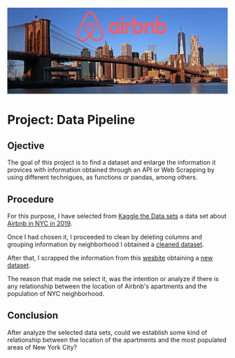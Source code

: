 ![portada](https://github.com/angelanavarrog/W3-pipelines-project/blob/master/Images/Portada.jpg)

# Project: Data Pipeline

## Ojective

The goal of this project is to find a dataset and enlarge the information it provices with information obtained through an API or Web Scrapping by using different technigues, as functions or pandas, among others.

## Procedure

For this purpose, I have selected from [Kaggle the Data sets](https://www.kaggle.com/datasets) a data set about [Airbnb in NYC in 2019](https://www.kaggle.com/dgomonov/new-york-city-airbnb-open-data).

Once I had chosen it, I proceeded to clean by deleting columns and grouping information by neighborhood I obtained a [cleaned dataset](https://github.com/angelanavarrog/W3-pipelines-project/blob/master/Other%20relevant%20files/Cleaning.ipynb).

After that, I scrapped the information from this [wesbite](https://www.health.ny.gov/statistics/cancer/registry/appendix/neighborhoodpop.htm) obtaining a [new dataset](https://github.com/angelanavarrog/W3-pipelines-project/blob/master/Other%20relevant%20files/Scraping.ipynb).

The reason that made me select it, was the intention or analyze if there is any relationship between the location of Airbnb's apartments and the population of NYC neighborhood.

## Conclusion

After analyze the selected data sets, could we establish some kind of relationship between the location of the apartments and the most populated areas of New York City?


